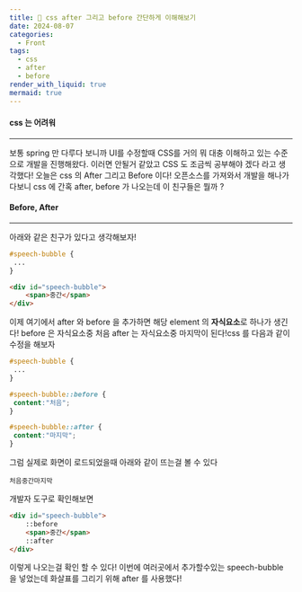 ```yaml
---
title: 🏐 css after 그리고 before 간단하게 이해해보기
date: 2024-08-07
categories:
  - Front
tags:
  - css
  - after
  - before
render_with_liquid: true
mermaid: true
---
```

#### css 는 어려워
---
보통 spring 만 다루다 보니까 UI를 수정할때 CSS를 거의 뭐 대충 이해하고 있는 수준으로 개발을 진행해왔다. 이러면 안될거 같았고 CSS 도 조금씩 공부해야 겠다 라고 생각했다!
오늘은 css 의 After 그리고 Before 이다!
오픈소스를 가져와서 개발을 해나가다보니 css 에 간혹 after, before 가 나오는데 이 친구들은 뭘까 ?

#### Before, After
---
아래와 같은 친구가 있다고 생각해보자! 
```css
#speech-bubble {
 ...
}
```

```html
<div id="speech-bubble">
	<span>중간</span>
</div>
```

이제 여기에서 after 와 before 을 추가하면 해당 element 의 **자식요소**로 하나가 생긴다! before 은 자식요소중 처음 after 는 자식요소중 마지막이 된다!css 를 다음과 같이 수정을 해보자 

```css
#speech-bubble {
 ...
}

#speech-bubble::before {
 content:"처음";
}

#speech-bubble::after {
 content:"마지막";
}
```

그럼 실제로 화면이 로드되었을때 아래와 같이 뜨는걸 볼 수 있다
```
처음중간마지막
```

개발자 도구로 확인해보면
```html
<div id="speech-bubble">
	::before
	<span>중간</span>
	::after
</div>
```
이렇게 나오는걸 확인 할 수 있다!
이번에 여러곳에서 추가할수있는 speech-bubble 을 넣었는데 화살표를 그리기 위해 after 를 사용했다!